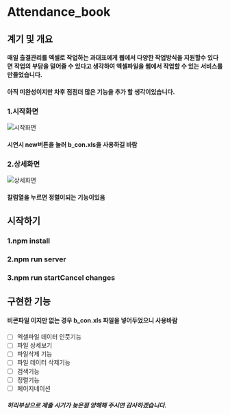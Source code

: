 # Attendance_book
## 계기 및 개요
#### 매일 출결관리를 엑셀로 작업하는 과대표에게 웹에서 다양한 작업방식을 지원할수 있다면 작업의 부담을 덜어줄 수 있다고 생각하여 엑셀파일을 웹에서 작업할 수 있는 서비스를 만들었습니다. 
#### 아직 미완성이지만 차후 점점더 많은 기능을 추가 할 생각이있습니다.
### 1.시작화면
![시작화면](https://user-images.githubusercontent.com/80089414/187182034-45e6807b-6e91-4268-8214-95cd192d6d88.PNG)
#### 시연시 new버튼을 눌러 b_con.xls을 사용하길 바람 
### 2.상세화면
![상세화면](https://user-images.githubusercontent.com/80089414/187182396-1b45a30b-25c1-40f4-8804-af17ff9b37ce.PNG)
#### 칼럼열을 누르면 정렬이되는 기능이있음
## 시작하기
### 1.npm install
### 2.npm run server
### 3.npm run startCancel changes
## 구현한 기능 
#### 비콘파일 이지만 없는 경우 b_con.xls 파일을 넣어두었으니 사용바람
- [ ] 엑셀파일 데이터 인풋기능
- [ ] 파일 상세보기
- [ ] 파일삭제 기능
- [ ] 파일 데이터 삭제기능
- [ ] 검색기능
- [ ] 정렬기능
- [ ] 페이지네이션
##### 허리부상으로 제출 시기가 늦은점 양해해 주시면 감사하겠습니다.
